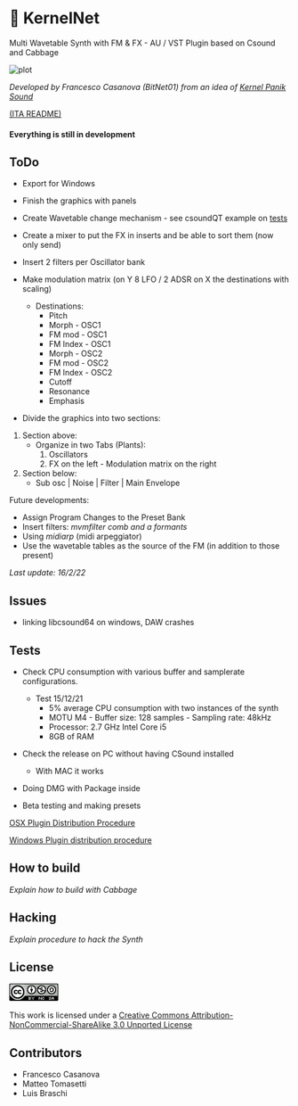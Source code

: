 # 👾 KernelNet
Multi Wavetable Synth with FM & FX - AU / VST Plugin based on Csound and Cabbage

![plot](/Old-dev/img.png)

*Developed by Francesco Casanova (BitNet01) from an idea of [Kernel Panik Sound](https://www.facebook.com/kernelpaniksound)*

[(ITA README)](/README_ita.md)

#### Everything is still in development

## ToDo

- Export for Windows
- Finish the graphics with panels
- Create Wavetable change mechanism - see csoundQT example on [tests](/tests)
- Create a mixer to put the FX in inserts and be able to sort them (now only send)

- Insert 2 filters per Oscillator bank

- Make modulation matrix (on Y 8 LFO / 2 ADSR on X the destinations with scaling)
   - Destinations:
      - Pitch
      - Morph - OSC1
      - FM mod - OSC1
      - FM Index - OSC1
      - Morph - OSC2
      - FM mod - OSC2
      - FM Index - OSC2
      - Cutoff
      - Resonance
      - Emphasis

- Divide the graphics into two sections:
1) Section above:
    - Organize in two Tabs (Plants):
      1) Oscillators
      2) FX on the left - Modulation matrix on the right
2) Section below:
    - Sub osc | Noise | Filter | Main Envelope

Future developments:
- Assign Program Changes to the Preset Bank
- Insert filters: *mvmfilter comb and a formants*
- Using *midiarp* (midi arpeggiator)
- Use the wavetable tables as the source of the FM (in addition to those present)

*Last update: 16/2/22*

## Issues
- linking libcsound64 on windows, DAW crashes

## Tests
- Check CPU consumption with various buffer and samplerate configurations.
  - Test 15/12/21
    - 5% average CPU consumption with two instances of the synth
    - MOTU M4 - Buffer size: 128 samples - Sampling rate: 48kHz
    - Processor: 2.7 GHz Intel Core i5
    - 8GB of RAM

- Check the release on PC without having CSound installed
  - With MAC it works

- Doing DMG with Package inside

- Beta testing and making presets


[OSX Plugin Distribution Procedure](https://forum.cabbageaudio.com/t/distributing-plugins-on-macos/2274)

[Windows Plugin distribution procedure](https://forum.cabbageaudio.com/t/distributing-plugins-on-windows/2275)


## How to build
*Explain how to build with Cabbage*

## Hacking
*Explain procedure to hack the Synth*

## License
![plot](/Old-dev/cc.png)

This work is licensed under a [Creative Commons Attribution-NonCommercial-ShareAlike 3.0 Unported License](https://creativecommons.org/licenses/by-nc-sa/3.0/)

## Contributors

- Francesco Casanova
- Matteo Tomasetti
- Luis Braschi
